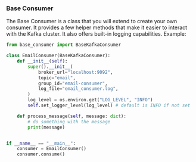 ### Base Consumer

The Base Consumer is a class that you will extend to create your own consumer. 
It provides a few helper methods that make it easier to interact with the Kafka cluster.
It also offers built-in logging capabilities.
Example:

```python
from base_consumer import BaseKafkaConsumer

class EmailConsumer(BaseKafkaConsumer):
    def __init__(self):
        super().__init__(
            broker_url="localhost:9092",
            topic="email",
            group_id="email-consumer",
            log_file="email_consumer.log",
        )
        log_level = os.environ.get("LOG_LEVEL", "INFO")
        self.set_logger_level(log_level) # default is INFO if not set

    def process_message(self, message: dict):
        # do something with the message
        print(message)


if __name__ == "__main__":
    consumer = EmailConsumer()
    consumer.consume()
